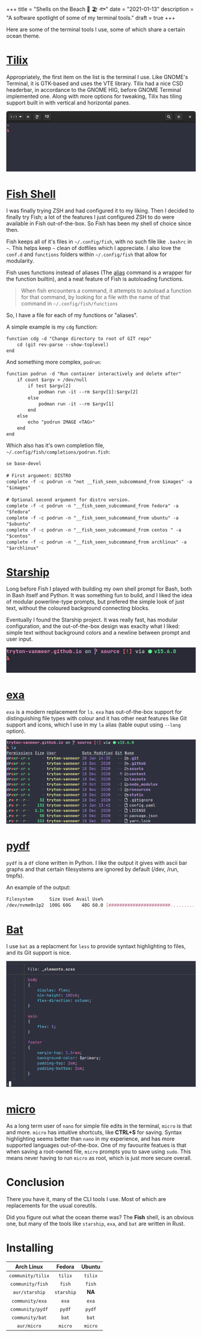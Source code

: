 +++
title = "Shells on the Beach 🦀 🏖️ 🐟"
date = "2021-01-13"
description = "A software spotlight of some of my terminal tools."
draft = true
+++

Here are some of the terminal tools I use, some of which share a certain ocean theme.

# [Tilix](https://gnunn1.github.io/tilix-web/)

Appropriately, the first item on the list is the terminal I use. Like GNOME's Terminal, it is GTK-based and uses the VTE library. Tilix had a nice CSD headerbar, in accordance to the GNOME HIG, before GNOME Terminal implemented one. Along with more options for tweaking, Tilix has tiling support built in with vertical and horizontal panes.

![Tilix Screenshot](/images/Shells-on-the-Beach-Tilix.png#center)

# [Fish Shell](https://fishshell.com/)

I was finally trying ZSH and had configured it to my liking. Then I decided to finally try Fish; a lot of the features I just configured ZSH to do were available in Fish out-of-the-box. So Fish has been my shell of choice since then.

Fish keeps all of it's files in `~/.config/fish`, with no such file like `.bashrc` in `~`. This helps keep `~` clean of dotfiles which I appreciate. I also love the `conf.d` and `functions` folders within `~/.config/fish` that allow for modularity.

Fish uses functions instead of aliases (The [alias](https://fishshell.com/docs/current/cmds/alias.html) command is a wrapper for the function builtin), and a neat feature of Fish is autoloading functions.

> When fish encounters a command, it attempts to autoload a function for that command, by looking for a file with the name of that command in `~/.config/fish/functions`

So, I have a file for each of my functions or "aliases".

A simple example is my `cdg` function:

```fish
function cdg -d "Change directory to root of GIT repo"
    cd (git rev-parse --show-toplevel)
end
```

And something more complex, `podrun`:

```fish
function podrun -d "Run container interactively and delete after"
    if count $argv > /dev/null
        if test $argv[2]
            podman run -it --rm $argv[1]:$argv[2]
        else
            podman run -it --rm $argv[1]
        end
    else
        echo "podrun IMAGE <TAG>"
    end
end
```

Which also has it's own completion file, `~/.config/fish/completions/podrun.fish`:

```fish
se base-devel

# First argument: DISTRO
complete -f -c podrun -n "not __fish_seen_subcommand_from $images" -a "$images"

# Optional second argument for distro version.
complete -f -c podrun -n "__fish_seen_subcommand_from fedora" -a "$fedora"
complete -f -c podrun -n "__fish_seen_subcommand_from ubuntu" -a "$ubuntu"
complete -f -c podrun -n "__fish_seen_subcommand_from centos " -a "$centos"
complete -f -c podrun -n "__fish_seen_subcommand_from archlinux" -a "$archlinux"
```

# [Starship](https://starship.rs/)

Long before Fish I played with building my own shell prompt for Bash, both in Bash itself and Python. It was something fun to build, and I liked the idea of modular powerline-type prompts, but prefered the simple look of just text, without the coloured background connecting blocks.

Eventually I found the Starship project. It was really fast, has modular configuration, and the out-of-the-box design was exaclty what I liked: simple text without background colors and a newline between prompt and user input.

![Starship Screenshot](/images/Shells-on-the-Beach-Starship.png#border#center)

# [exa](https://the.exa.website/)

`exa` is a modern replacement for `ls`. `exa` has out-of-the-box support for distinguishing file types with colour and it has other neat features like Git support and icons, which I use in my `la` alias (table ouput using `--long` option).

![exa Screenshot](/images/Shells-on-the-Beach-exa.png#border#center)

# [pydf](https://github.com/k4rtik/pydf-pypi)

`pydf` is a `df` clone written in Python. I like the output it gives with ascii bar graphs and that certain filesystems are ignored by default (/dev, /run, tmpfs).

An example of the output:

```sh
Filesystem      Size Used Avail Use%                                         Mounted on
/dev/nvme0n1p2  100G 60G    40G 60.0 [#######################..............] /
```

# [Bat](https://github.com/sharkdp/bat)

I use `bat` as a replacment for `less` to provide syntaxt highlighting to files, and its Git support is nice.

![Bat Screenshot](/images/Shells-on-the-Beach-Bat.png#border#center)

# [micro](https://micro-editor.github.io/)

As a long term user of `nano` for simple file edits in the terminal, `micro` is that and more. `micro` has intuitive shortcuts, like **CTRL+S** for saving. Syntax highlighting seems better than `nano` in my experience, and has more supported languages out-of-the-box. One of my favourite featues is that when saving a root-owned file, `micro` prompts you to save using `sudo`. This means never having to run `micro` as root, which is just more secure overall.


# Conclusion

There you have it, many of the CLI tools I use. Most of which are replacements for the usual coreutils.

Did you figure out what the ocean theme was? The **Fish** shell, is an obvious one, but many of the tools like `starship`, `exa`, and `bat` are written in Rust.

# Installing

| Arch Linux        | Fedora     | Ubuntu  |
|:-----------------:|:----------:|:-------:|
| `community/tilix` | `tilix`    | `tilix` |
| `community/fish`  | `fish`     | `fish`  |
| `aur/starship`    | `starship` | **NA**  |
| `community/exa`   | `exa`      | `exa`   |
| `community/pydf`  | `pydf`     | `pydf`  |
| `community/bat`   | `bat`      | `bat`   |
| `aur/micro`       | `micro`    | `micro` |